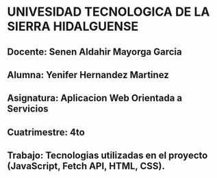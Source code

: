# UNIVESIDAD TECNOLOGICA DE LA SIERRA HIDALGUENSE

## **Docente:** Senen Aldahir Mayorga Garcia
## **Alumna:** Yenifer Hernandez Martinez
## **Asignatura:** Aplicacion Web Orientada a Servicios
## **Cuatrimestre:** 4to
## **Trabajo:** Tecnologias utilizadas en el proyecto (JavaScript, Fetch API, HTML, CSS).
